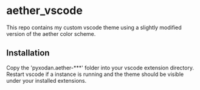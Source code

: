 # aether_vscode
This repo contains my custom vscode theme using a slightly modified version of the aether color scheme.

## Installation
Copy the 'pyxodan.aether-***' folder into your vscode extension directory.
Restart vscode if a instance is running and the theme should be visible under your installed extensions.
